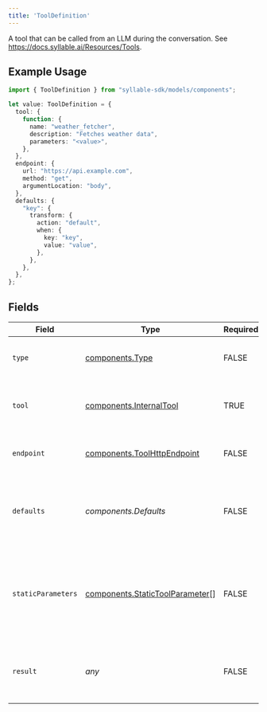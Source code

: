 ```yaml
---
title: 'ToolDefinition'
---
```


A tool that can be called from an LLM during the conversation. See https://docs.syllable.ai/Resources/Tools.

## Example Usage

```typescript
import { ToolDefinition } from "syllable-sdk/models/components";

let value: ToolDefinition = {
  tool: {
    function: {
      name: "weather_fetcher",
      description: "Fetches weather data",
      parameters: "<value>",
    },
  },
  endpoint: {
    url: "https://api.example.com",
    method: "get",
    argumentLocation: "body",
  },
  defaults: {
    "key": {
      transform: {
        action: "default",
        when: {
          key: "key",
          value: "value",
        },
      },
    },
  },
};
```

## Fields

| Field                                                                                              | Type                                                                                               | Required                                                                                           | Description                                                                                        |
| -------------------------------------------------------------------------------------------------- | -------------------------------------------------------------------------------------------------- | -------------------------------------------------------------------------------------------------- | -------------------------------------------------------------------------------------------------- |
| `type`                                                                                             | [components.Type](/sdk-docs/models/components/type)                                                 | FALSE                                                                                 | The action to take when the LLM calls the tool.                                                    |
| `tool`                                                                                             | [components.InternalTool](/sdk-docs/models/components/internaltool)                                 | TRUE                                                                                 | A tool definition to be used by the OpenAI API.                                                    |
| `endpoint`                                                                                         | [components.ToolHttpEndpoint](/sdk-docs/models/components/toolhttpendpoint)                         | FALSE                                                                                 | The configuration for an HTTP API call.                                                            |
| `defaults`                                                                                         | *components.Defaults*                                                                              | FALSE                                                                                 | The default values for the parameters of the function/tool call.                                   |
| `staticParameters`                                                                                 | [components.StaticToolParameter](/sdk-docs/models/components/statictoolparameter)[]                 | FALSE                                                                                 | Parameters for the tool whose values should be set at config time (i.e., not provided by the LLM). |
| `result`                                                                                           | *any*                                                                                              | FALSE                                                                                 | The optional result of the tool call. Only used for `context` tools.                               |